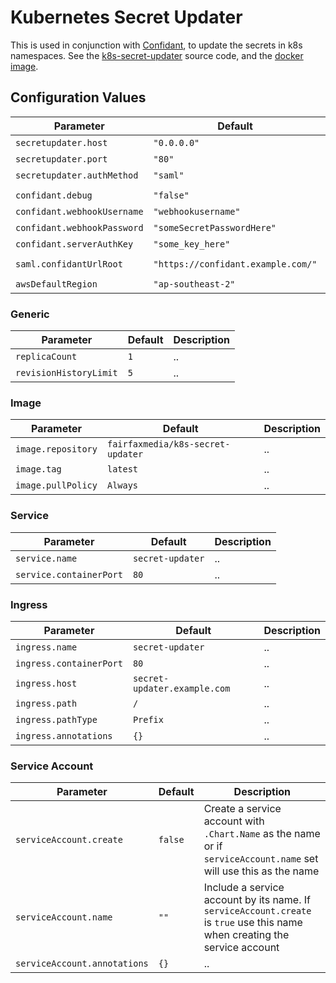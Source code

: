 # Kubernetes Secret Updater

This is used in conjunction with [Confidant](https://github.com/lyft/confidant), to update the secrets in k8s namespaces.
See the [k8s-secret-updater](https://github.com/fairfaxmedia/k8s-secret-updater) source code, and the [docker image](https://hub.docker.com/r/fairfaxmedia/k8s-secret-updater).

## Configuration Values

| Parameter                   | Default                            | Description |
| --------------------------- | ---------------------------------- | ----------- |
| `secretupdater.host`        | `"0.0.0.0"`                        | ..          |
| `secretupdater.port`        | `"80"`                             | ..          |
| `secretupdater.authMethod`  | `"saml"`                           | ..          |
|                             |                                    |             |
| `confidant.debug`           | `"false"`                          | ..          |
| `confidant.webhookUsername` | `"webhookusername"`                | ..          |
| `confidant.webhookPassword` | `"someSecretPasswordHere"`         | ..          |
| `confidant.serverAuthKey`   | `"some_key_here"`                  | ..          |
|                             |                                    |             |
| `saml.confidantUrlRoot`     | `"https://confidant.example.com/"` | ..          |
|                             |                                    |             |
| `awsDefaultRegion`          | `"ap-southeast-2"`                 | ..          |

### Generic

| Parameter              | Default | Description |
| ---------------------- | ------- | ----------- |
| `replicaCount`         | `1`     | ..          |
| `revisionHistoryLimit` | `5`     | ..          |

### Image

| Parameter          | Default                           | Description |
| ------------------ | --------------------------------- | ----------- |
| `image.repository` | `fairfaxmedia/k8s-secret-updater` | ..          |
| `image.tag`        | `latest`                          | ..          |
| `image.pullPolicy` | `Always`                          | ..          |

### Service

| Parameter               | Default          | Description |
| ----------------------- | ---------------- | ----------- |
| `service.name`          | `secret-updater` | ..          |
| `service.containerPort` | `80`             | ..          |

### Ingress

| Parameter               | Default                      | Description |
| ----------------------- | ---------------------------- | ----------- |
| `ingress.name`          | `secret-updater`             | ..          |
| `ingress.containerPort` | `80`                         | ..          |
| `ingress.host`          | `secret-updater.example.com` | ..          |
| `ingress.path`          | `/`                          | ..          |
| `ingress.pathType`      | `Prefix`                     | ..          |
| `ingress.annotations`   | `{}`                         | ..          |

### Service Account

| Parameter               | Default | Description |
| ----------------------- | ------- | ----------- |
| `serviceAccount.create` | `false` | Create a service account with `.Chart.Name` as the name or if `serviceAccount.name`  set will use this as the name |
| `serviceAccount.name`   | `""`    | Include a service account by its name. If `serviceAccount.create` is `true` use this name when creating the service account |
| `serviceAccount.annotations` | `{}` | .. |
